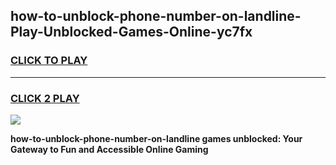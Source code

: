 
## how-to-unblock-phone-number-on-landline-Play-Unblocked-Games-Online-yc7fx
<h3>
<a href="https://premium76.site?title=how-to-unblock-phone-number-on-landline&ref=25A">CLICK TO PLAY</a></h3>
<hr>

<h3>
<a href="https://premium76.site?title=how-to-unblock-phone-number-on-landline&ref=25A">CLICK 2 PLAY</a>
  
</h3>

<a href="https://premium76.site?title=how-to-unblock-phone-number-on-landline&ref=25A"><img src="https://clearcache.store/games.png"></a>


**how-to-unblock-phone-number-on-landline games unblocked: Your Gateway to Fun and Accessible Online Gaming**
